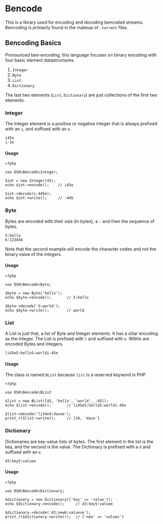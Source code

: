 # Bencode

This is a library used for encoding and decoding bencoded streams. Bencoding
is primarily found in the makeup of `.torrent` files.

## Bencoding Basics

Pronounced bee-encoding, this language focuses on binary encoding with four
basic element datastructures.

1. `Integer`
2. `Byte`
3. `List`
4. `Dictionary`

The last two elements (`List`, `Dictionary`) are just collections of the
first two elements.

### Integer

The Integer element is a positive or negative integer that is always
prefixed with an `i`, and suffixed with an `e`.

    i45e
    i-1e

#### Usage

    <?php
    
    use DSH\Bencode\Integer;
    
    $int = new Integer(45);
    echo $int->encode();    // i45e

    $int->decode(i-445e);
    echo $int->write();     // -445

### Byte

Bytes are encoded with their size (in bytes), a `:` and then the sequence
of bytes.

    5:hello
    6:123456

Note that the second example will encode the character codes and not the
binary value of the integers.

#### Usage

    <?php
    
    use DSH\Bencode\Byte;
    
    $byte = new Byte('hello');
    echo $byte->encode();       // 5:hello
    
    $byte->decode('5:world');
    echo $byte->write();        // world

### List

A List is just that, a list of Byte and Integer elements. It has a siilar
encoding as the Integer. The List is prefixed with `l` and suffixed with
`e`. Within are encoded Bytes and integers.

    li45e5:hello5:worldi-45e

#### Usage

The class is named `BList` because `list` is a reserved keyword in PHP.

    <?php
    
    use DSH\Bencode\BList
    
    $list = new BList([45, 'hello', 'world', -45]);
    echo $list->encode();       // li45e5:hello5:worldi-45e
    
    $list->decode('li34e4:davee');
    print_r($list->write();     // [34, 'dave']

### Dictionary

Dictionaries are key-value lists of bytes. The first element in the list
is the key, and the second is the value. The Dictionary is prefixed with
a `d` and suffixed with an `e`.

    d3:key5:valuee

#### Usage

    <?php
    
    use DSH\Bencode\Dictionary;

    $dictionary = new Dictionary(['key' => 'value']);
    echo $dictionary->encode();     // d3:key5:valuee
    
    $dictionary->decode('d3:new6:valuese');
    print_r($dictionary->write());  // ['new' => 'values']

